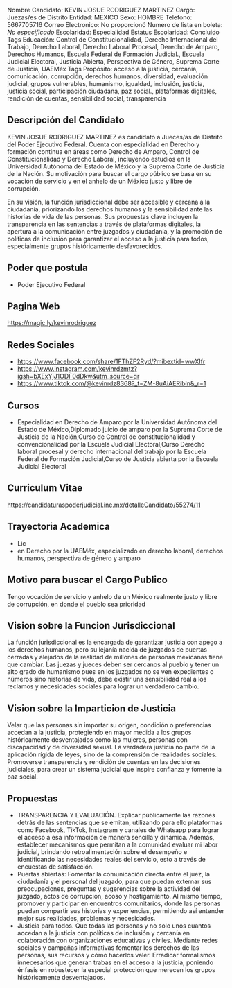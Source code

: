 Nombre Candidato: KEVIN JOSUE RODRIGUEZ MARTINEZ
Cargo: Juezas/es de Distrito
Entidad: MEXICO
Sexo: HOMBRE
Telefono: 5667705716
Correo Electronico: No proporcionó
Numero de lista en boleta: *No especificado*
Escolaridad: Especialidad
Estatus Escolaridad: Concluido
Tags Educación: Control de Constitucionalidad, Derecho Internacional del Trabajo, Derecho Laboral, Derecho Laboral Procesal, Derecho de Amparo, Derechos Humanos, Escuela Federal de Formación Judicial., Escuela Judicial Electoral, Justicia Abierta, Perspectiva de Género, Suprema Corte de Justicia, UAEMéx
Tags Propósito: acceso a la justicia, cercanía, comunicación, corrupción, derechos humanos, diversidad, evaluación judicial, grupos vulnerables, humanismo, igualdad, inclusión, justicia, justicia social, participación ciudadana, paz social., plataformas digitales, rendición de cuentas, sensibilidad social, transparencia


## Descripción del Candidato 

KEVIN JOSUE RODRIGUEZ MARTINEZ es candidato a Jueces/as de Distrito del Poder Ejecutivo Federal. Cuenta con especialidad en Derecho y formación continua en áreas como Derecho de Amparo, Control de Constitucionalidad y Derecho Laboral, incluyendo estudios en la Universidad Autónoma del Estado de México y la Suprema Corte de Justicia de la Nación. Su motivación para buscar el cargo público se basa en su vocación de servicio y en el anhelo de un México justo y libre de corrupción.

En su visión, la función jurisdiccional debe ser accesible y cercana a la ciudadanía, priorizando los derechos humanos y la sensibilidad ante las historias de vida de las personas. Sus propuestas clave incluyen la transparencia en las sentencias a través de plataformas digitales, la apertura a la comunicación entre juzgados y ciudadanía, y la promoción de políticas de inclusión para garantizar el acceso a la justicia para todos, especialmente grupos históricamente desfavorecidos.


## Poder que postula

- Poder Ejecutivo Federal


## Pagina Web

https://magic.ly/kevinrodriguez


## Redes Sociales

- https://www.facebook.com/share/1FThZF2Ryd/?mibextid=wwXIfr
- https://www.instagram.com/kevinrdzmtz?igsh=bXExYjJ1ODF0dDkw&utm_source=qr
- https://www.tiktok.com/@kevinrdz8368?_t=ZM-8uAiAERibln&_r=1


## Cursos

- Especialidad en Derecho de Amparo por la Universidad Autónoma del Estado de México,Diplomado juicio de amparo por la Suprema Corte de Justicia de la Nación,Curso de Control de constitucionalidad y convencionalidad por la Escuela Judicial Electoral,Curso Derecho laboral procesal y derecho internacional del trabajo por la Escuela Federal de Formación Judicial,Curso de Justicia abierta por la Escuela Judicial Electoral


## Curriculum Vitae

https://candidaturaspoderjudicial.ine.mx/detalleCandidato/55274/11


## Trayectoria Academica

- Lic
- en Derecho por la UAEMéx, especializado en derecho laboral, derechos humanos, perspectiva de género y amparo


## Motivo para buscar el Cargo Publico

Tengo vocación de servicio y anhelo de un México realmente justo y libre de corrupción, en donde el pueblo sea prioridad


## Vision sobre la Funcion Jurisdiccional

La función jurisdiccional es la encargada de garantizar justicia con apego a los derechos humanos, pero su lejanía nacida de juzgados de puertas cerradas y alejados de la realidad de millones de personas mexicanas tiene que cambiar. Las juezas y jueces deben ser cercanos al pueblo y tener un alto grado de humanismo pues en los juzgados no se ven expedientes o números sino historias de vida, debe existir una sensibilidad real a los reclamos y necesidades sociales para lograr un verdadero cambio.


## Vision sobre la Imparticion de Justicia

Velar que las personas sin importar su origen, condición o preferencias accedan a la justicia, protegiendo en mayor medida a los grupos históricamente desventajados como las mujeres, personas con discapacidad y de diversidad sexual. La verdadera justicia no parte de la aplicación rígida de leyes, sino de la comprensión de realidades sociales. Promoverse transparencia y rendición de cuentas en las decisiones judiciales, para crear un sistema judicial que inspire confianza y fomente la paz social.


## Propuestas

- TRANSPARENCIA Y EVALUACIÓN. Explicar públicamente las razones detrás de las sentencias que se emitan, utilizando para ello plataformas como Facebook, TikTok, Instagram y canales de Whatsapp para lograr el acceso a esa información de manera sencilla y dinámica. Además, establecer mecanismos que permitan a la comunidad evaluar mi labor judicial, brindando retroalimentación sobre el desempeño e identificando las necesidades reales del servicio, esto a través de encuestas de satisfacción.
- Puertas abiertas: Fomentar la comunicación directa entre el juez, la ciudadanía y el personal del juzgado, para que puedan externar sus preocupaciones, preguntas y sugerencias sobre la actividad del juzgado, actos de corrupción, acoso y hostigamiento. Al mismo tiempo, promover y participar en encuentros comunitarios, donde las personas puedan compartir sus historias y experiencias, permitiendo así entender mejor sus realidades, problemas y necesidades.
- Justicia para todos. Que todas las personas y no solo unos cuantos accedan a la justicia con políticas de inclusión y cercanía en colaboración con organizaciones educativas y civiles. Mediante redes sociales y campañas informativas fomentar los derechos de las personas, sus recursos y cómo hacerlos valer. Erradicar formalismos innecesarios que generan trabas en el acceso a la justicia, poniendo énfasis en robustecer la especial protección que merecen los grupos históricamente desventajados.

